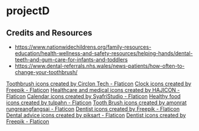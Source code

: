 # projectD

## Credits and Resources
- https://www.nationwidechildrens.org/family-resources-education/health-wellness-and-safety-resources/helping-hands/dental-teeth-and-gum-care-for-infants-and-toddlers
- https://www.dental-referrals.nhs.wales/news-patients/how-often-to-change-your-toothbrush/

<a href="https://www.flaticon.com/free-icons/toothbrush" title="toothbrush icons">Toothbrush icons created by Circlon Tech - Flaticon</a>
<a href="https://www.flaticon.com/free-icons/clock" title="clock icons">Clock icons created by Freepik - Flaticon</a>
<a href="https://www.flaticon.com/free-icons/healthcare-and-medical" title="healthcare and medical icons">Healthcare and medical icons created by HAJICON - Flaticon</a>
<a href="https://www.flaticon.com/free-icons/calendar" title="calendar icons">Calendar icons created by SyafriStudio - Flaticon</a>
<a href="https://www.flaticon.com/free-icons/healthy-food" title="healthy food icons">Healthy food icons created by tulpahn - Flaticon</a>
<a href="https://www.flaticon.com/free-icons/tooth-brush" title="Tooth Brush icons">Tooth Brush icons created by amonrat rungreangfangsai - Flaticon</a>
<a href="https://www.flaticon.com/free-icons/dentist" title="dentist icons">Dentist icons created by Freepik - Flaticon</a>
<a href="https://www.flaticon.com/free-icons/dental-advice" title="dental advice icons">Dental advice icons created by piksart - Flaticon</a>
<a href="https://www.flaticon.com/free-icons/dentist" title="dentist icons">Dentist icons created by Freepik - Flaticon</a>

